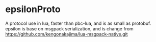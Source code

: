 # epsilonProto
A protocol use in lua, faster than pbc-lua, and is as small as protobuf. epsilon is base on msgpack serialization, and is change from https://github.com/kengonakajima/lua-msgpack-native.git 
